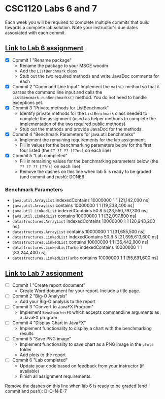# CSC1120 Labs 6 and 7

Each week you will be required to complete multiple commits that
build towards a complete lab solution. Note your instructor's due dates
associated with each commit.

## [Link to Lab 6 assignment](https://csse.msoe.us/csc1120/lab6)

* [x] Commit 1 "Rename package"
    - Rename the package to your MSOE woodm
    - Add the `ListBenchmark` class
    - Stub out the two required methods and write JavaDoc comments for each
* [x] Commit 2 "Command Line Input"
  Implement the `main()` method so that it parses the command line input and calls
  the `ListBencmark.runBenchmarks()` method. You do not need to handle exceptions yet.
* [x] Commit 3 "Private methods for ListBenchmark"
    - Identify private methods for the `ListBenchmark` class needed to complete the assignment
      (used as helper methods to complete the implementation of the two required public methods)
    - Stub out the methods and provide JavaDoc for the methods.
* [x] Commit 4 "Benchmark Parameters for java.util benchmarks"
    - Implement the remaining requirements for the lab assignment.
    - Fill in values for the benchmarking parameters below for the first four listed (the `?? ?? ?? [??ns]` on each line)
* [x] Commit 5 "Lab completed"
    - Fill in remaining values for the benchmarking parameters below (the `?? ?? ?? [??ns]` on each line)
    - Remove the dashes on this line when lab 5 is ready to be graded (and commit and push): DONE6

### Benchmark Parameters

 * `java.util.ArrayList` indexedContains 10000000 1 1 [21,142,000 ns]
 * `java.util.ArrayList` contains 10000000 1 1 [19,338,400 ns]
 * `java.util.LinkedList` indexedContains 50 8 5 [23,550,797,300 ns]
 * `java.util.LinkedList` contains 10000000 1 1 [32,097,800 ns]
 * `datastructures.ArrayList` indexedContains 10000000 1 1 [20,943,200 ns]
 * `datastructures.ArrayList` contains 10000000 1 1 [31,655,500 ns]
 * `datastructures.LinkedList` indexedContains 50 8 5 [31,695,613,600 ns]
 * `datastructures.LinkedList` contains 10000000 1 1 [36,442,900 ns]
 * `datastructures.LinkedListTurbo` indexedContains 10000000 1 1 [83,244,400 ns]
 * `datastructures.LinkedListTurbo` contains 10000000 1 1 [55,691,600 ns]

## [Link to Lab 7 assignment](https://csse.msoe.us/csc1120/lab7)

* [ ] Commit 1 "Create report document"
    - Create Word document for your report. Include a title page.
* [ ] Commit 2 "Big-O Analysis"
    - Add your Big-O analysis to the report
* [ ] Commit 3 "Convert to JavaFX Program"
    - Implement `BenchmarkerFX` which accepts commandline arguments as a JavaFX program
* [ ] Commit 4 "Display Chart in JavaFX"
    - Implement functionality to display a chart with the benchmarking results
* [ ] Commit 5 "Save PNG image"
    - Implement functionality to save chart as a PNG image in the `plots` folder
    - Add plots to the report
* [ ] Commit 6 "Lab completed"
    - Update your code based on feedback from your instructor (if available)
    - Finish all assignment requirements.

Remove the dashes on this line when lab 6 is ready to be graded (and commit and push): D-O-N-E-7

